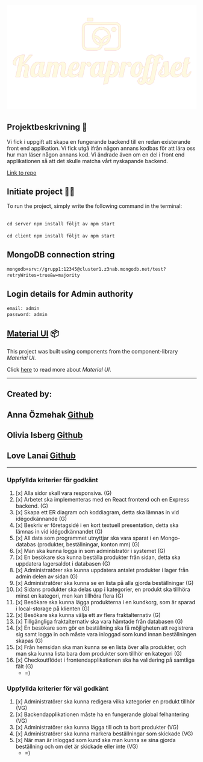 # ![KAMERPROFFSET](client/src/assets/img/smallogo.png)

## Projektbeskrivning 📃

Vi fick i uppgift att skapa en fungerande backend till en redan existerande front end applikation. Vi fick utgå ifrån någon annans kodbas för att
lära oss hur man läser någon annans kod. Vi ändrade även om en del i front end applikationen så att det skulle matcha vårt nyskapande backend.

[Link to repo](https://github.com/lovelanai/Slutprojekt-Kameraproffset)

## Initiate project 👨‍💻

To run the project, simply write the following command in the terminal:

```

cd server npm install följt av npm start

cd client npm install följt av npm start

```

## MongoDB connection string
```
mongodb+srv://grupp1:12345@cluster1.z3nab.mongodb.net/test?retryWrites=true&w=majority
```

## Login details for Admin authority
```
email: admin
password: admin
```

## [Material UI](https://mui.com/getting-started/installation/) 📦

This project was built using components from the component-library _Material UI_.

Click [here](https://mui.com/getting-started/installation/) to read more about _Material UI_.

---

## Created by:



## Anna Özmehak [**Github**](https://github.com/A-Ozmehak)

## Olivia Isberg [**Github**](https://github.com/OliviaIsberg)

## Love Lanai [**Github**](https://github.com/lovelanai)

---

### Uppfyllda kriterier för godkänt

1. [x] Alla sidor skall vara responsiva. (G)
2. [x] Arbetet ska implementeras med en React frontend och en Express backend. (G)
3. [x] Skapa ett ER diagram och koddiagram, detta ska lämnas in vid idégodkännande (G)
4. [x] Beskriv er företagsidé i en kort textuell presentation, detta ska lämnas in vid idégodkännandet (G)
5. [x] All data som programmet utnyttjar ska vara sparat i en Mongo-databas (produkter, beställningar, konton mm) (G)
6. [x] Man ska kunna logga in som administratör i systemet (G)
7. [x] En besökare ska kunna beställa produkter från sidan, detta ska uppdatera lagersaldot i databasen (G)
8. [x] Administratörer ska kunna uppdatera antalet produkter i lager från admin delen av sidan (G)
9. [x] Administratörer ska kunna se en lista på alla gjorda beställningar (G)
10. [x] Sidans produkter ska delas upp i kategorier, en produkt ska tillhöra minst en kategori, men kan tillhöra flera (G)
11. [x] Besökare ska kunna lägga produkterna i en kundkorg, som är sparad i local-storage på klienten (G)
12. [x] Besökare ska kunna välja ett av flera fraktalternativ (G)
13. [x] Tillgängliga fraktalternativ ska vara hämtade från databasen (G)
14. [x] En besökare som gör en beställning ska få möjligheten att registrera sig samt logga in och måste vara inloggad som kund innan beställningen skapas (G)
15. [x] Från hemsidan ska man kunna se en lista över alla produkter, och man ska kunna lista bara dom produkter som tillhör en kategori (G)
16. [x] Checkoutflödet i frontendapplikationen ska ha validering på samtliga fält (G)
    - =)

### Uppfyllda kriterier för väl godkänt

1. [x] Administratörer ska kunna redigera vilka kategorier en produkt tillhör (VG)
2. [x] Backendapplikationen måste ha en fungerande global felhantering (VG)
3. [x] Administratörer ska kunna lägga till och ta bort produkter (VG)
4. [x] Administratörer ska kunna markera beställningar som skickade (VG)
5. [x] När man är inloggad som kund ska man kunna se sina gjorda beställning och om det är skickade eller inte (VG)
   - =)
